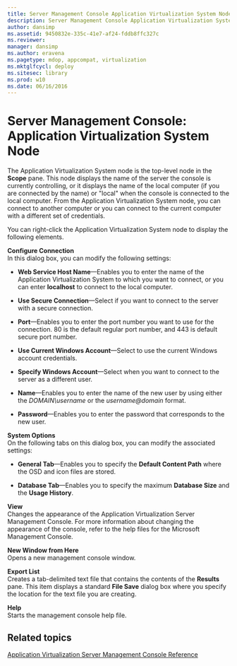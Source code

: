 ```yaml
---
title: Server Management Console Application Virtualization System Node
description: Server Management Console Application Virtualization System Node
author: dansimp
ms.assetid: 9450832e-335c-41e7-af24-fddb8ffc327c
ms.reviewer: 
manager: dansimp
ms.author: eravena
ms.pagetype: mdop, appcompat, virtualization
ms.mktglfcycl: deploy
ms.sitesec: library
ms.prod: w10
ms.date: 06/16/2016
---
```



# Server Management Console: Application Virtualization System Node


The Application Virtualization System node is the top-level node in the **Scope** pane. This node displays the name of the server the console is currently controlling, or it displays the name of the local computer (if you are connected by the name) or "local" when the console is connected to the local computer. From the Application Virtualization System node, you can connect to another computer or you can connect to the current computer with a different set of credentials.

You can right-click the Application Virtualization System node to display the following elements.

<a href="" id="configure-connection"></a>**Configure Connection**  
In this dialog box, you can modify the following settings:

- **Web Service Host Name**—Enables you to enter the name of the Application Virtualization System to which you want to connect, or you can enter **localhost** to connect to the local computer.

- **Use Secure Connection**—Select if you want to connect to the server with a secure connection.

- **Port**—Enables you to enter the port number you want to use for the connection. 80 is the default regular port number, and 443 is default secure port number.

- **Use Current Windows Account**—Select to use the current Windows account credentials.

- **Specify Windows Account**—Select when you want to connect to the server as a different user.

- **Name**—Enables you to enter the name of the new user by using either the *DOMAIN\\username* or the <em>username@domain</em> format.

- **Password**—Enables you to enter the password that corresponds to the new user.

<a href="" id="system-options"></a>**System Options**  
On the following tabs on this dialog box, you can modify the associated settings:

-   **General Tab**—Enables you to specify the **Default Content Path** where the OSD and icon files are stored.

-   **Database Tab**—Enables you to specify the maximum **Database Size** and the **Usage History**.

<a href="" id="view"></a>**View**  
Changes the appearance of the Application Virtualization Server Management Console. For more information about changing the appearance of the console, refer to the help files for the Microsoft Management Console.

<a href="" id="new-window-from-here"></a>**New Window from Here**  
Opens a new management console window.

<a href="" id="export-list"></a>**Export List**  
Creates a tab-delimited text file that contains the contents of the **Results** pane. This item displays a standard **File Save** dialog box where you specify the location for the text file you are creating.

<a href="" id="help"></a>**Help**  
Starts the management console help file.

## Related topics


[Application Virtualization Server Management Console Reference](application-virtualization-server-management-console-reference.md)

 

 





